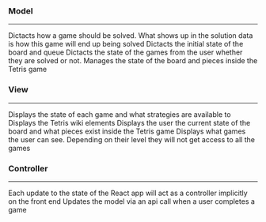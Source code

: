 ### Model
---
Dictacts how a game should be solved. What shows up in the solution data is how this game will end up being solved
Dictacts the initial state of the board and queue
Dictacts the state of the games from the user whether they are solved or not.
Manages the state of the board and pieces inside the Tetris game
### View 
---
Displays the state of each game and what strategies are available to
Displays the Tetris wiki elements
Displays the user the current state of the board and what pieces exist inside the Tetris game
Displays what games the user can see. Depending on their level they will not get access to all the games

### Controller
---
Each update to the state of the React app will act as a controller implicitly on the front end
Updates the model via an api call when a user completes a game